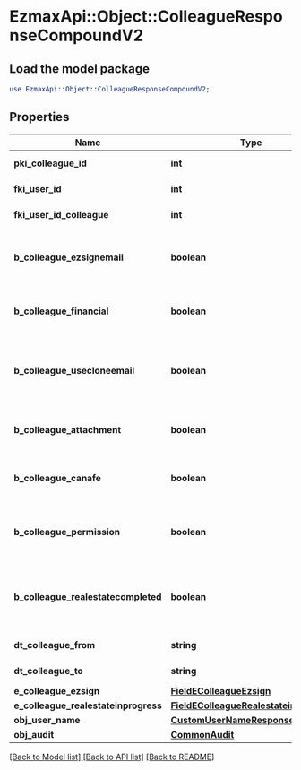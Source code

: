 # EzmaxApi::Object::ColleagueResponseCompoundV2

## Load the model package
```perl
use EzmaxApi::Object::ColleagueResponseCompoundV2;
```

## Properties
Name | Type | Description | Notes
------------ | ------------- | ------------- | -------------
**pki_colleague_id** | **int** | The unique ID of the Colleague | 
**fki_user_id** | **int** | The unique ID of the User | 
**fki_user_id_colleague** | **int** | The unique ID of the User | 
**b_colleague_ezsignemail** | **boolean** | Whether the email can be used by the cloning user in Ezsign | 
**b_colleague_financial** | **boolean** | Whether the cloning user has access to the financial | 
**b_colleague_usecloneemail** | **boolean** | Whether the cloning user has access to the cloned user email to send communications | 
**b_colleague_attachment** | **boolean** | Whether the cloning user has access to the attachment | 
**b_colleague_canafe** | **boolean** | Whether the cloning user has access to canafe | 
**b_colleague_permission** | **boolean** | Whether the cloning user copies the permission of the cloned user | 
**b_colleague_realestatecompleted** | **boolean** | Whether if the cloning user has access to the completed folders in real estate | 
**dt_colleague_from** | **string** | The from of the Colleague | [optional] 
**dt_colleague_to** | **string** | The to of the Colleague | [optional] 
**e_colleague_ezsign** | [**FieldEColleagueEzsign**](FieldEColleagueEzsign.md) |  | 
**e_colleague_realestateinprogress** | [**FieldEColleagueRealestateinprogess**](FieldEColleagueRealestateinprogess.md) |  | 
**obj_user_name** | [**CustomUserNameResponse**](CustomUserNameResponse.md) |  | 
**obj_audit** | [**CommonAudit**](CommonAudit.md) |  | 

[[Back to Model list]](../README.md#documentation-for-models) [[Back to API list]](../README.md#documentation-for-api-endpoints) [[Back to README]](../README.md)


